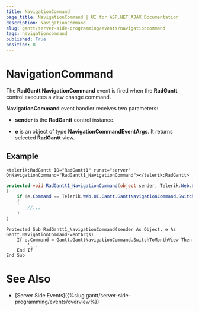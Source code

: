```yaml
---
title: NavigationCommand
page_title: NavigationCommand | UI for ASP.NET AJAX Documentation
description: NavigationCommand
slug: gantt/server-side-programming/events/navigationcommand
tags: navigationcommand
published: True
position: 8
---
```


# NavigationCommand

The **RadGantt NavigationCommand** event is fired when the **RadGantt** control executes a view change command.

**NavigationCommand** event handler receives two parameters:

* **sender** is the **RadGantt** control instance.

* **e** is an object of type **NavigationCommandEventArgs**. It returns selected **RadGantt** view.

## Example

````ASPNET
<telerik:RadGantt ID="RadGantt1" runat="server" OnNavigationCommand="RadGantt1_NavigationCommand"></telerik:RadGantt>
````

````C#
protected void RadGantt1_NavigationCommand(object sender, Telerik.Web.UI.Gantt.NavigationCommandEventArgs e)
{
    if (e.Command == Telerik.Web.UI.Gantt.GanttNavigationCommand.SwitchToWeekView)
    {
        //...
    }
}
````
````VB.NET
Protected Sub RadGantt1_NavigationCommand(sender As Object, e As Gantt.NavigationCommandEventArgs)
    If e.Command = Gantt.GanttNavigationCommand.SwitchToMonthView Then
        '...
    End If
End Sub
````

# See Also

 * [Server Side Events]({%slug gantt/server-side-programming/events/overview%})
